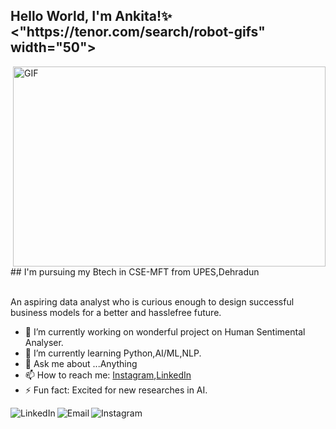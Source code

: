 <h2> Hello World, I'm Ankita!✨ <"https://tenor.com/search/robot-gifs" width="50"></h2>
  <img align="right" alt="GIF" src="https://github.com/arsentieva/arsentieva/blob/main/code.gif?raw=true" width="500" height="320" />
 ## I'm pursuing my Btech in CSE-MFT from UPES,Dehradun
                                                                                                                                     
 <br>An aspiring data analyst who is curious enough to design successful business models for a better and hasslefree future.</br>                                                                                                                                                                                                                           
- 🔭 I’m currently working on wonderful project on Human Sentimental Analyser.
- 🌱 I’m currently learning Python,AI/ML,NLP.
- 💬 Ask me about ...Anything
- 📫 How to reach me: [Instagram](https://www.instagram.com/rani.ankita60/),[LinkedIn](https://www.linkedin.com/in/ankita-rani-07214a143/)
- ⚡ Fun fact: Excited for new researches in AI.



<a href="https://www.linkedin.com/in/ankita-rani-07214a143/">
  <img align="left" alt="LinkedIn" src="https://img.icons8.com/bubbles/50/000000/linkedin.png"/>
</a>
<a href="mailto:rani.ankita60@gmail.com">
  <img align="left" alt="Email" src="https://img.icons8.com/bubbles/50/000000/gmail.png"/>
</a>
<a href="https://www.instagram.com/rani.ankita60/">
  <img align="left" alt="Instagram"  src="https://img.icons8.com/bubbles/50/000000/instagram.png"/>
</a>


<!--
**ankitaranimft/ankitaranimft** is a ✨ _special_ ✨ repository because its `README.md` (this file) appears on your GitHub profile.

Here are some ideas to get you started:

- 🔭 I’m currently working on wonderful project on Human Sentimental Analyser.
- 🌱 I’m currently learning Python,AI/ML,NLP.
- 👯 I’m looking to collaborate on open source.
- 💬 Ask me about ...Anything
- 📫 How to reach me: [Instagram](https://www.instagram.com/rani.ankita60/),[LinkedIn](https://www.linkedin.com/in/ankita-rani-07214a143/)
- 😄 Pronouns: She/Her
- ⚡ Fun fact: Excited for new researches in AI...
-->
